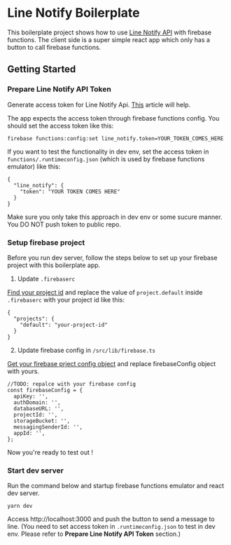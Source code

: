 # Line Notify Boilerplate

This boilerplate project shows how to use [Line Notify API](https://notify-bot.line.me/doc/ja/) with firebase functions.
The client side is a super simple react app which only has a button to call firebase functions.

## Getting Started

### Prepare Line Notify API Token

Generate access token for Line Notify Api. [This](https://engineering.linecorp.com/en/blog/using-line-notify-to-send-messages-to-line-from-the-command-line/#:~:text=Generating%20personal%20access%20tokens&text=Use%20an%20easily%20recognizable%20name,message%20to%20the%20selected%20group.) article will help.

The app expects the access token through firebase functions config. You should set the access token like this:

```
firebase functions:config:set line_notify.token=YOUR_TOKEN_COMES_HERE
```

If you want to test the functionality in dev env, set the access token in `functions/.runtimeconfig.json` (which is used by firebase functions emulator) like this:

```
{
  "line_notify": {
    "token": "YOUR TOKEN COMES HERE"
  }
}
```

Make sure you only take this approach in dev env or some sucure manner. You DO NOT push token to public repo.

### Setup firebase project

Before you run dev server, follow the steps below to set up your firebase project with this boilerplate app.

1. Update `.firebaserc`

[Find your project id](https://firebase.google.com/docs/projects/learn-more#:~:text=Find%20the%20project%20ID,projects%20associated%20with%20your%20account.) and replace the value of `project.default` inside `.firebaserc` with your project id like this:

```
{
  "projects": {
    "default": "your-project-id"
  }
}

```

2. Update firebase config in `/src/lib/firebase.ts`

[Get your firebase prject config object](https://support.google.com/firebase/answer/7015592?hl=en) and replace firebaseConfig object with yours.

```
//TODO: repalce with your firebase config
const firebaseConfig = {
  apiKey: '',
  authDomain: '',
  databaseURL: '',
  projectId: '',
  storageBucket: '',
  messagingSenderId: '',
  appId: '',
};
```

Now you're ready to test out !

### Start dev server

Run the command below and startup firebase functions emulator and react dev server.

```
yarn dev
```

Access http://localhost:3000 and push the button to send a message to line.
(You need to set access token in `.runtimeconfig.json` to test in dev env. Please refer to **Prepare Line Notify API Token** section.)
